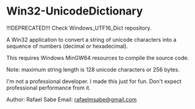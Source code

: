 # Win32-UnicodeDictionary

!!!DEPRECATED!!!
Check Windows_UTF16_Dict repository.

A Win32 application to convert a string of unicode characters into a sequence of numbers (decimal or hexadecimal).

This requires Windows MinGW64 resources to compile the source code.

Note: maximum string length is 128 unicode characters or 256 bytes.

I'm not a professional developer. I made this just for fun. Don't expect professional performance from it.

Author: Rafael Sabe
Email: rafaelmsabe@gmail.com
